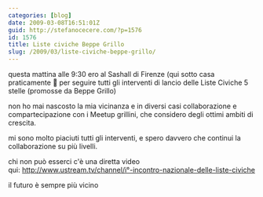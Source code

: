 ```yaml
---
categories: [blog]
date: 2009-03-08T16:51:01Z
guid: http://stefanocecere.com/?p=1576
id: 1576
title: Liste civiche Beppe Grillo
slug: /2009/03/liste-civiche-beppe-grillo/
---
```


questa mattina alle 9:30 ero al Sashall di Firenze (qui sotto casa praticamente 🙂 per seguire tutti gli interventi di lancio delle Liste Civiche 5 stelle (promosse da Beppe Grillo)

non ho mai nascosto la mia vicinanza e in diversi casi collaborazione e compartecipazione con i Meetup grillini, che considero degli ottimi ambiti di crescita.

mi sono molto piaciuti tutti gli interventi, e spero davvero che continui la collaborazione su più livelli.

chi non può esserci c'è una diretta video qui: <http://www.ustream.tv/channel/i°-incontro-nazionale-delle-liste-civiche>

il futuro è sempre più vicino